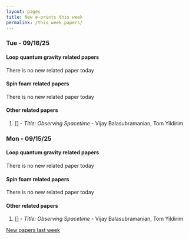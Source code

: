 ```yaml
---
layout: pages
title: New e-prints this week
permalink: /this_week_papers/
---
```




### Tue - 09/16/25

#### Loop quantum gravity related papers

There is no new related paper today 

#### Spin foam related papers

There is no new related paper today 



#### Other related papers

1. [[]](https://arxiv.org/abs/) - *Title:
          Observing Spacetime* - Vijay Balasubramanian, Tom Yildirim



### Mon - 09/15/25

#### Loop quantum gravity related papers

There is no new related paper today 

#### Spin foam related papers

There is no new related paper today 



#### Other related papers

1. [[]](https://arxiv.org/abs/) - *Title:
          Observing Spacetime* - Vijay Balasubramanian, Tom Yildirim






[New papers last week]({{site.url}}/archived/weekly/pre-prints/2025/09/15/archived_weekly_papers.html)